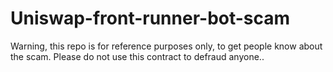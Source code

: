 # Uniswap-front-runner-bot-scam
Warning, this repo is for reference purposes only, to get people know about the scam. Please do not use this contract to defraud anyone..
